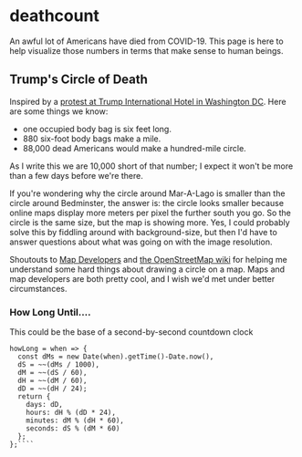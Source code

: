 # deathcount
An awful lot of Americans have died from COVID-19. This page is here to help visualize those numbers in terms that make sense to human beings.

## Trump's Circle of Death
Inspired by a [protest at Trump International Hotel in Washington DC](https://www.huffpost.com/entry/protest-body-bags-trump-dc-hotel_n_5ea3097ec5b669fd89240d36). Here are some things we know:
- one occupied body bag is six feet long.
- 880 six-foot body bags make a mile.
- 88,000 dead Americans would make a hundred-mile circle.

As I write this we are 10,000 short of that number; I expect it won't be more than a few days before we're there.

If you're wondering why the circle around Mar-A-Lago is smaller than the circle around Bedminster, the answer is:  the circle looks smaller because online maps display more meters per pixel the further south you go.  So the circle is the same size, but the map is showing more.  Yes, I could probably solve this by fiddling around with background-size, but then I'd have to answer questions about what was going on with the image resolution.

Shoutouts to <a href="https://www.mapdevelopers.com/draw-circle-tool.php">Map Developers</a> and <a href="https://wiki.openstreetmap.org/wiki/Zoom_levels">the OpenStreetMap wiki</a> for helping me understand some hard things about drawing a circle on a map.  Maps and map developers are both pretty cool, and I wish we'd met under better circumstances.

### How Long Until....

This could be the base of a second-by-second countdown clock

````// expects a parse-able string like "Nov 3, 2020" or "Nov 3, 2020 12:34:56"
howLong = when => {
  const dMs = new Date(when).getTime()-Date.now(), 
  dS = ~~(dMs / 1000),
  dM = ~~(dS / 60),
  dH = ~~(dM / 60),
  dD = ~~(dH / 24);
  return {
    days: dD,
    hours: dH % (dD * 24),
    minutes: dM % (dH * 60),
    seconds: dS % (dM * 60)
  };
};````

